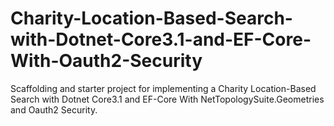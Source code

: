# Charity-Location-Based-Search-with-Dotnet-Core3.1-and-EF-Core-With-Oauth2-Security
Scaffolding and starter project for implementing a Charity Location-Based Search with Dotnet Core3.1 and EF-Core With NetTopologySuite.Geometries and Oauth2 Security.
